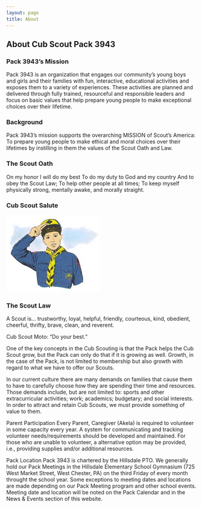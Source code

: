 ```yaml
---
layout: page
title: About
---
```


## About Cub Scout Pack 3943

### Pack 3943’s Mission

Pack 3943 is an organization that engages our community’s young boys and girls and their families with fun, interactive, educational activities and exposes them to a variety of experiences. These activities are planned and delivered through fully trained, resourceful and responsible leaders and focus on basic values that help prepare young people to make exceptional choices over their lifetime.

### Background

Pack 3943’s mission supports the overarching MISSION of Scout’s America:
To prepare young people to make ethical and moral choices over their lifetimes by instilling in them the values of the Scout Oath and Law.

### The Scout Oath

On my honor I will do my best
To do my duty to God and my country
And to obey the Scout Law;
To help other people at all times;
To keep myself physically strong,
mentally awake, and morally straight.

### Cub Scout Salute

![image](cubscout.png)

### The Scout Law

A Scout is…
trustworthy,
loyal,
helpful,
friendly,
courteous,
kind,
obedient,
cheerful,
thrifty,
brave,
clean,
and reverent.

Cub Scout Moto:
“Do your best.”

One of the key concepts in the Cub Scouting is that the Pack helps the Cub Scout grow, but the Pack can only do that if it is growing as well. Growth, in the case of the Pack, is not limited to membership but also growth with regard to what we have to offer our Scouts.

In our current culture there are many demands on families that cause them to have to carefully choose how they are spending their time and resources. Those demands include, but are not limited to: sports and other extracurricular activities; work; academics; budgetary; and social interests. In order to attract and retain Cub Scouts, we must provide something of value to them.

Parent Participation
Every Parent, Caregiver (Akela) is required to volunteer in some capacity every year. A system for communicating and tracking volunteer needs/requirements should be developed and maintained. For those who are unable to volunteer, a alternative option may be provided, i.e., providing supplies and/or additional resources.

Pack Location
Pack 3943 is chartered by the Hillsdale PTO. We generally hold our Pack Meetings in the Hillsdale Elementary School Gymnasium (725 West Market Street, West Chester, PA) on the third Friday of every month throught the school year. Some exceptions to meeting dates and locations are made depending on our Pack Meeting program and other school events.  Meeting date and location will be noted on the Pack Calendar and in the News & Events section of this website.